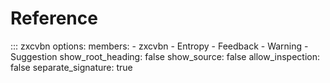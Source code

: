 # Reference

::: zxcvbn
    options:
      members:
        - zxcvbn
        - Entropy
        - Feedback
        - Warning
        - Suggestion
      show_root_heading: false
      show_source: false
      allow_inspection: false
      separate_signature: true
